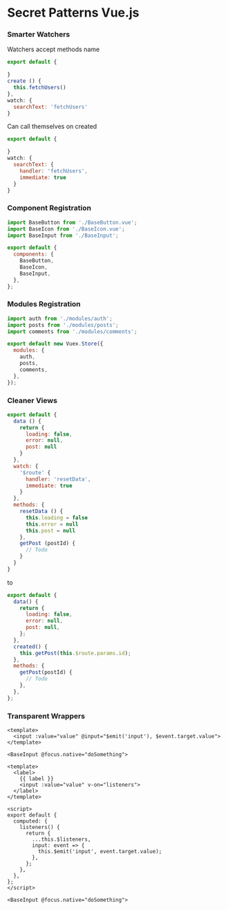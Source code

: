 # Secret Patterns Vue.js

### Smarter Watchers

Watchers accept methods name

```javascript
export default {

}
create () {
  this.fetchUsers()
},
watch: {
  searchText: 'fetchUsers'
}
```

Can call themselves on created

```javascript
export default {

}
watch: {
  searchText: {
    handler: 'fetchUsers',
    immediate: true
  }
}
```

### Component Registration

```javascript
import BaseButton from './BaseButton.vue';
import BaseIcon from './BaseIcon.vue';
import BaseInput from './BaseInput';

export default {
  components: {
    BaseButton,
    BaseIcon,
    BaseInput,
  },
};
```

### Modules Registration

```javascript
import auth from './modules/auth';
import posts from './modules/posts';
import comments from './modules/comments';

export default new Vuex.Store({
  modules: {
    auth,
    posts,
    comments,
  },
});
```

### Cleaner Views

```javascript
export default {
  data () {
    return {
      loading: false,
      error: null,
      post: null
    }
  },
  watch: {
    '$route' {
      handler: 'resetData',
      immediate: true
    }
  },
  methods: {
    resetData () {
      this.loading = false
      this.error = null
      this.post = null
    },
    getPost (postId) {
      // Todo
    }
  }
}
```

to

```javascript
export default {
  data() {
    return {
      loading: false,
      error: null,
      post: null,
    };
  },
  created() {
    this.getPost(this.$route.params.id);
  },
  methods: {
    getPost(postId) {
      // Todo
    },
  },
};
```

### Transparent Wrappers

```vue
<template>
  <input :value="value" @input="$emit('input'), $event.target.value">
</template>

<BaseInput @focus.native="doSomething">
```

```vue
<template>
  <label>
    {{ label }}
    <input :value="value" v-on="listeners">
  </label>
</template>

<script>
export default {
  computed: {
    listeners() {
      return {
        ...this.$listeners,
        input: event => {
          this.$emit('input', event.target.value);
        },
      };
    },
  },
};
</script>

<BaseInput @focus.native="doSomething">
```
